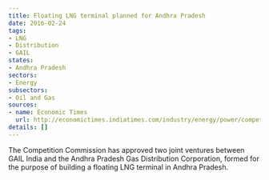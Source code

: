 ```yaml
---
title: Floating LNG terminal planned for Andhra Pradesh
date: 2016-02-24
tags:
- LNG
- Distribution
- GAIL
states:
- Andhra Pradesh
sectors:
- Energy
subsectors:
- Oil and Gas
sources:
- name: Economic Times
  url: http://economictimes.indiatimes.com/industry/energy/power/competition-commission-of-india-approves-two-jvs-to-set-up-lng-terminal-in-andhra-pradesh/articleshow/51007810.cms
details: []
---
```


The Competition Commission has approved two joint ventures between GAIL India and the Andhra Pradesh Gas Distribution Corporation, formed for the purpose of building a floating LNG terminal in Andhra Pradesh.
